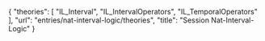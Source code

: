 {
    "theories": [
        "IL_Interval",
        "IL_IntervalOperators",
        "IL_TemporalOperators"
    ],
    "url": "entries/nat-interval-logic/theories",
    "title": "Session Nat-Interval-Logic"
}